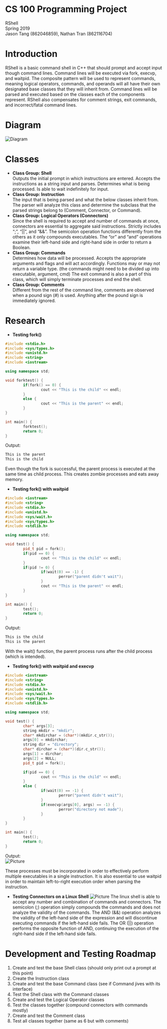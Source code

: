 # CS 100 Programming Project
RShell  
Spring 2019  
Jason Tang (862046859), Nathan Tran (862116704)  

# Introduction
RShell is a basic command shell in C++ that should prompt and accept input though command lines. Command lines will be executed via fork, execvp, and waitpid. The composite pattern will be used to represent commands, meaning logical operators, commands, and operands will all have their own designated base classes that they will inherit from. Command lines will be parsed and executed based on the classes each of the components represent. RShell also compensates for comment strings, exit commands, and incorrect/fatal command lines. 

# Diagram
![Diagram](/images/UML.png)

# Classes
* **Class Group: Shell**  
Outputs the initial prompt in which instructions are entered. Accepts the instructions as a string input and parses. Determines what is being processed. Is able to wait indefinitely for input.
* **Class Group: Instruction**  
The input that is being parsed and what the below classes inherit from. The parser will analyze this class and determine the subclass that the parsed strings belong to (Comment, Connector, or Command).
* **Class Group: Logical Operators (Connectors)**  
Since the shell is required to accept and number of commands at once, connectors are essential to aggregate said instructions. Strictly includes “;”, “||”, and “&&”. The semicolon operation functions differently from the others as it only compounds executables. The “or” and “and” operations examine their left-hand side and right-hand side in order to return a Boolean.
* **Class Group: Commands**  
Determines how data will be processed. Accepts the appropriate arguments and flags and will act accordingly. Functions may or may not return a variable type. (the commands might need to be divided up into executable, argument, cmd)
The exit command is also a part of this class, which will simply terminate processes and end the shell. 
* **Class Group: Comments**  
Different from the rest of the command line, comments are observed when a pound sign (#) is used. Anything after the pound sign is immediately ignored.

# Research

* **Testing fork()**  
```c++
#include <stdio.h>
#include <sys/types.h>
#include <unistd.h>
#include <string>
#include <iostream>

using namespace std;

void forktest() {
        if(fork() == 0) {
                cout << "This is the child" << endl;
        }
        else {
                cout << "This is the parent" << endl;
        }
}

int main() {
        forktest();
        return 0;
}
```

Output:  
```c++
This is the parent
This is the child
```

Even though the fork is successful, the parent process is executed at the same time as child process. This creates zombie processes and eats away memory. 

* **Testing fork() with waitpid**
```c++
#include <iostream>
#include <string>
#include <stdio.h>
#include <unistd.h>
#include <sys/wait.h>
#include <sys/types.h>
#include <stdlib.h>

using namespace std;

void test() {
        pid_t pid = fork();
        if(pid == 0) {
                cout << "This is the child" << endl;
        }
        if(pid != 0) {
                if(wait(0) == -1) {
                        perror("parent didn't wait");
                }
                cout << "This is the parent" << endl;
        }
}

int main() {
        test();
        return 0;
}
```

Output:  
```c++
This is the child
This is the parent
```

With the wait() function, the parent process runs after the child process (which is intended).

* **Testing fork() with waitpid and execvp**

```c++
#include <iostream>
#include <string>
#include <stdio.h>
#include <unistd.h>
#include <sys/wait.h>
#include <sys/types.h>
#include <stdlib.h>

using namespace std;

void test() {
        char* args[3];
        string mkdir = "mkdir";
        char* mkdirchar = (char*)(mkdir.c_str());
        args[0] = mkdirchar;
        string dir = "directory";
        char* dirchar = (char*)(dir.c_str());
        args[1] = dirchar;
        args[2] = NULL;
        pid_t pid = fork();

        if(pid == 0) {
                cout << "This is the child" << endl;
        }
        else {
                if(wait(0) == -1) {
                        perror("parent didn't wait");
                }
                if(execvp(args[0], args) == -1) {
                        perror("directory not made");
                }
        }
}

int main() {
        test();
        return 0;
}

```
Output:  
![Picture](/images/output.PNG)

These processes must be incorporated in order to effectively perform multiple executables in a single instruction. It is also essential to use waitpid in order to maintain left-to-right execution order when parsing the instruction. 

* **Testing Connectors on a Linux Shell**
![Picture](/images/code.PNG)
The linux shell is able to accept any number and combination of commands and connectors. The semicolon (;) operation simply compounds the commands and does not analyze the validity of the commands. The AND (&&) operation analyzes the validity of the left-hand side of the expression and will discontinue executing commands if the left-hand side fails. The OR (||) operation performs the opposite function of AND, continuing the execution of the right-hand side if the left-hand side fails. 

# Development and Testing Roadmap
1)	Create and test the base Shell class (should only print out a prompt at this point)
2)	Create the Instruction class
3)	Create and test the base Command class (see if Command jives with its interface)
4)	Test the Shell class with the Command classes 
5)	Create and test the Logical Operator classes 
6)	Test the classes together (compound connectors with commands mostly)
7)	Create and test the Comment class
8)	Test all classes together (same as 6 but with comments)




